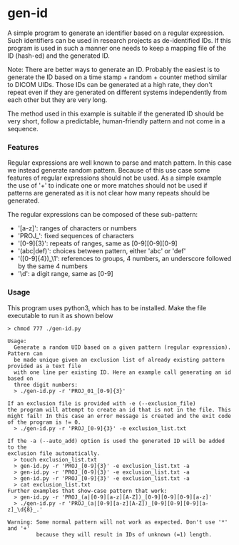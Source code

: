 # gen-id

A simple program to generate an identifier based on a regular expression.
Such identifiers can be used in research projects as de-identified IDs. If 
this program is used in such a manner one needs to keep a mapping file of
the ID (hash-ed) and the generated ID.

Note: There are better ways to generate an ID. Probably the easiest
is to generate the ID based on a time stamp + random + counter method 
similar to DICOM UIDs. Those IDs can be generated at a high rate,
they don't repeat even if they are generated on different systems independently 
from each other but they are very long.

The method used in this example is suitable if the generated ID should
be very short, follow a predictable, human-friendly pattern and not 
come in a sequence.

### Features

Regular expressions are well known to parse and match pattern. In this case
we instead generate random pattern. Because of this use case some features of 
regular expressions should not be used. As a simple example the use of '+'
to indicate one or more matches should not be used if patterns are generated as
it is not clear how many repeats should be generated.

The regular expressions can be composed of these sub-pattern:
 - '[a-z]': ranges of characters or numbers
 - 'PROJ_': fixed sequences of characters
 - '[0-9]{3}': repeats of ranges, same as [0-9][0-9][0-9]
 - '(abc|def)': choices between pattern, either 'abc' or 'def'
 - '([0-9]{4})_\1': references to groups, 4 numbers, an underscore followed by the same 4 numbers
 - '\d': a digit range, same as [0-9]

### Usage

This program uses python3, which has to be installed. Make the file executable to run it as shown below
```
> chmod 777 ./gen-id.py
```

```
Usage:
  Generate a random UID based on a given pattern (regular expression). Pattern can
  be made unique given an exclusion list of already existing pattern provided as a text file
  with one line per existing ID. Here an example call generating an id based on
  three digit numbers:
  > ./gen-id.py -r 'PROJ_01_[0-9]{3}'

If an exclusion file is provided with -e (--exclusion_file)
the program will attempt to create an id that is not in the file. This
might fail! In this case an error message is created and the exit code
of the program is != 0.
  > ./gen-id.py -r 'PROJ_[0-9]{3}' -e exclusion_list.txt

If the -a (--auto_add) option is used the generated ID will be added to the
exclusion file automatically.
  > touch exclusion_list.txt
  > gen-id.py -r 'PROJ_[0-9]{3}' -e exclusion_list.txt -a
  > gen-id.py -r 'PROJ_[0-9]{3}' -e exclusion_list.txt -a
  > gen-id.py -r 'PROJ_[0-9]{3}' -e exclusion_list.txt -a
  > cat exclusion_list.txt
Further examples that show-case pattern that work:
  > gen-id.py -r 'PROJ_(a|[0-9][a-z][A-Z])_[0-9][0-9][0-9][a-z]'
  > ./gen-id.py -r 'PROJ_(a|[0-9][a-z][A-Z])_[0-9][0-9][0-9][a-z]_\d{8}_.'

Warning: Some normal pattern will not work as expected. Don't use '*' and '+'
         because they will result in IDs of unknown (=1) length.
```
